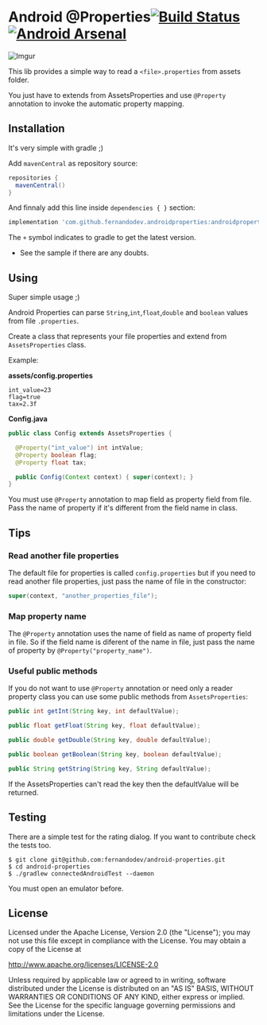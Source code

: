 Android @Properties[![Build Status](https://travis-ci.org/fernandodev/android-properties.svg)](https://travis-ci.org/fernandodev/android-properties)[![Android Arsenal](https://img.shields.io/badge/Android%20Arsenal-android--properties-brightgreen.svg?style=flat)](https://android-arsenal.com/details/1/938)
==

![Imgur](http://i.imgur.com/UsSJEIB.jpg)

This lib provides a simple way to read a `<file>.properties` from assets folder.

You just have to extends from AssetsProperties and use `@Property` annotation to invoke the automatic property mapping.

## Installation

It's very simple with gradle ;)

Add `mavenCentral` as repository source:

```gradle
repositories {
  mavenCentral()
}
```

And finnaly add this line inside `dependencies { }` section:

```gradle
implementation 'com.github.fernandodev.androidproperties:androidproperties:+'
```

The `+` symbol indicates to gradle to get the latest version.

* See the sample if there are any doubts.

## Using

Super simple usage ;)

Android Properties can parse `String`,`int`,`float`,`double` and `boolean` values from file `.properties`.

Create a class that represents your file properties and extend from `AssetsProperties` class.

Example:

**assets/config.properties**
```
int_value=23
flag=true
tax=2.3f
```

**Config.java**
```java
public class Config extends AssetsProperties {

  @Property("int_value") int intValue;
  @Property boolean flag;
  @Property float tax;

  public Config(Context context) { super(context); }
}
```

You must use `@Property` annotation to map field as property field from file. Pass the name of property if it's different from
the field name in class.

## Tips

### Read another file properties

The default file for properties is called `config.properties` but if you need to read another file properties, just pass the name of file in the constructor:

```java
super(context, "another_properties_file");
```

### Map property name

The `@Property` annotation uses the name of field as name of property field in file. So if the field name is diferent of the name in file, just pass the name of property by `@Property("property_name")`.

### Useful public methods

If you do not want to use `@Property` annotation or need only a reader property class you can use some public methods from `AssetsProperties`:

```java
public int getInt(String key, int defaultValue);

public float getFloat(String key, float defaultValue);

public double getDouble(String key, double defaultValue);

public boolean getBoolean(String key, boolean defaultValue);

public String getString(String key, String defaultValue);
```

If the AssetsProperties can't read the key then the defaultValue will be returned.

## Testing

There are a simple test for the rating dialog. If you want to contribute check the tests too.

```shell
$ git clone git@github.com:fernandodev/android-properties.git
$ cd android-properties
$ ./gradlew connectedAndroidTest --daemon
```

You must open an emulator before.

## License

Licensed under the Apache License, Version 2.0 (the "License");
you may not use this file except in compliance with the License.
You may obtain a copy of the License at

   http://www.apache.org/licenses/LICENSE-2.0

Unless required by applicable law or agreed to in writing, software
distributed under the License is distributed on an "AS IS" BASIS,
WITHOUT WARRANTIES OR CONDITIONS OF ANY KIND, either express or implied.
See the License for the specific language governing permissions and
limitations under the License.
